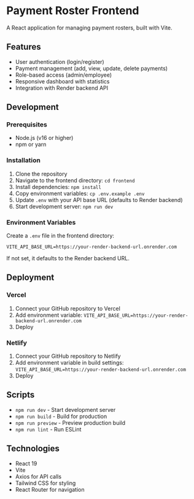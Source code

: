 # Payment Roster Frontend

A React application for managing payment rosters, built with Vite.

## Features

- User authentication (login/register)
- Payment management (add, view, update, delete payments)
- Role-based access (admin/employee)
- Responsive dashboard with statistics
- Integration with Render backend API

## Development

### Prerequisites

- Node.js (v16 or higher)
- npm or yarn

### Installation

1. Clone the repository
2. Navigate to the frontend directory: `cd frontend`
3. Install dependencies: `npm install`
4. Copy environment variables: `cp .env.example .env`
5. Update `.env` with your API base URL (defaults to Render backend)
6. Start development server: `npm run dev`

### Environment Variables

Create a `.env` file in the frontend directory:

```
VITE_API_BASE_URL=https://your-render-backend-url.onrender.com
```

If not set, it defaults to the Render backend URL.

## Deployment

### Vercel

1. Connect your GitHub repository to Vercel
2. Add environment variable: `VITE_API_BASE_URL=https://your-render-backend-url.onrender.com`
3. Deploy

### Netlify

1. Connect your GitHub repository to Netlify
2. Add environment variable in build settings: `VITE_API_BASE_URL=https://your-render-backend-url.onrender.com`
3. Deploy

## Scripts

- `npm run dev` - Start development server
- `npm run build` - Build for production
- `npm run preview` - Preview production build
- `npm run lint` - Run ESLint

## Technologies

- React 19
- Vite
- Axios for API calls
- Tailwind CSS for styling
- React Router for navigation
